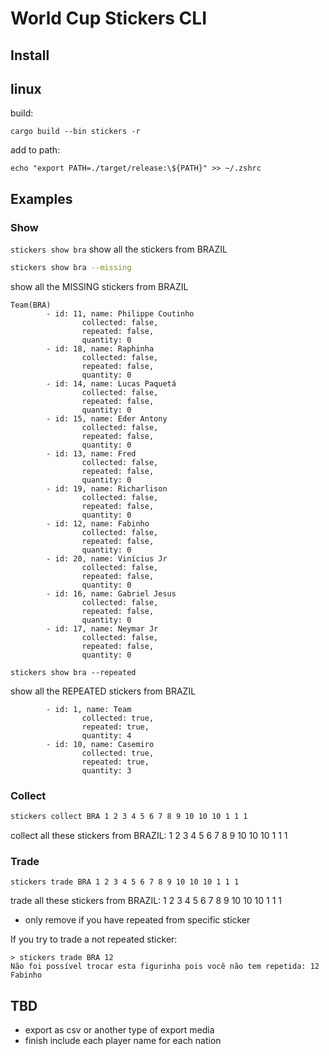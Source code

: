 # World Cup Stickers CLI

## Install 

## linux

build: 

```cargo build --bin stickers -r```

add to path: 

```echo "export PATH=./target/release:\${PATH}" >> ~/.zshrc```


## Examples

### Show
```stickers show bra``` 
show all the stickers from BRAZIL

```bash
stickers show bra --missing
```
show all the MISSING stickers from BRAZIL
```
Team(BRA)
        - id: 11, name: Philippe Coutinho 
                collected: false, 
                repeated: false, 
                quantity: 0
        - id: 18, name: Raphinha 
                collected: false, 
                repeated: false, 
                quantity: 0
        - id: 14, name: Lucas Paquetá 
                collected: false, 
                repeated: false, 
                quantity: 0
        - id: 15, name: Eder Antony 
                collected: false, 
                repeated: false, 
                quantity: 0
        - id: 13, name: Fred 
                collected: false, 
                repeated: false, 
                quantity: 0
        - id: 19, name: Richarlison 
                collected: false, 
                repeated: false, 
                quantity: 0
        - id: 12, name: Fabinho 
                collected: false, 
                repeated: false, 
                quantity: 0
        - id: 20, name: Vinícius Jr 
                collected: false, 
                repeated: false, 
                quantity: 0
        - id: 16, name: Gabriel Jesus 
                collected: false, 
                repeated: false, 
                quantity: 0
        - id: 17, name: Neymar Jr 
                collected: false, 
                repeated: false, 
                quantity: 0
```


```shell
stickers show bra --repeated
```
show all the REPEATED stickers from BRAZIL
```Team(BRA)
        - id: 1, name: Team 
                collected: true, 
                repeated: true, 
                quantity: 4
        - id: 10, name: Casemiro 
                collected: true, 
                repeated: true, 
                quantity: 3
```


### Collect

```bash
stickers collect BRA 1 2 3 4 5 6 7 8 9 10 10 10 1 1 1
``` 
collect all these stickers from BRAZIL: 1 2 3 4 5 6 7 8 9 10 10 10 1 1 1


### Trade
```
stickers trade BRA 1 2 3 4 5 6 7 8 9 10 10 10 1 1 1
``` 

trade all these stickers from BRAZIL: 1 2 3 4 5 6 7 8 9 10 10 10 1 1 1
- only remove if you have repeated from specific sticker

If you try to trade a not repeated sticker:
```
> stickers trade BRA 12
Não foi possível trocar esta figurinha pois você não tem repetida: 12 Fabinho
```              

## TBD
- export as csv or another type of export media
- finish include each player name for each nation
